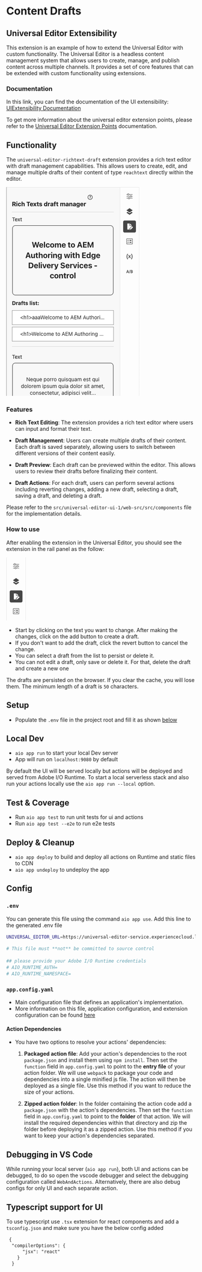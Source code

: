 # Content Drafts

## Universal Editor Extensibility
This extension is an example of how to extend the Universal Editor with custom functionality.
The Universal Editor is a headless content management system that allows users to create, manage, and publish content across multiple channels. It provides a set of core features that can be extended with custom functionality using extensions.

### Documentation
In this link, you can find the documentation of the UI extensibility: [UIExtensibility Documentation](https://developer.adobe.com/uix/docs)

To get more information about the universal editor extension points, please refer to the [Universal Editor Extension Points](https://developer.adobe.com/uix/docs/services/aem-universal-editor/) documentation.
## Functionality

The `universal-editor-richtext-draft` extension provides a rich text editor with draft management capabilities. This allows users to create, edit, and manage multiple drafts of their content of type `reachtext` directly within the editor.

![Draft Extension](./docs/draft-extension.png)

### Features

- **Rich Text Editing**: The extension provides a rich text editor where users can input and format their text.

- **Draft Management**: Users can create multiple drafts of their content. Each draft is saved separately, allowing users to switch between different versions of their content easily.

- **Draft Preview**: Each draft can be previewed within the editor. This allows users to review their drafts before finalizing their content.

- **Draft Actions**: For each draft, users can perform several actions including reverting changes, adding a new draft, selecting a draft, saving a draft, and deleting a draft.

Please refer to the `src/universal-editor-ui-1/web-src/src/components` file for the implementation details.

### How to use
After enabling the extension in the Universal Editor, you should see the extension in the rail panel as the follow:

![Draft Extension](./docs/draft-extension-rail.png)

- Start by clicking on the text you want to change. After making the changes, click on the add button to create a draft.</li>
- If you don't want to add the draft, click the revert button to cancel the change.</li>
- You can select a draft from the list to persist or delete it.</li>
- You can not edit a draft, only save or delete it. For that, delete the draft and create a new one</li>

The drafts are persisted on the browser. If you clear the cache, you will lose them.
The minimum length of a draft is `50` characters.

## Setup

- Populate the `.env` file in the project root and fill it as shown [below](#env)

## Local Dev

- `aio app run` to start your local Dev server
- App will run on `localhost:9080` by default

By default the UI will be served locally but actions will be deployed and served from Adobe I/O Runtime. To start a
local serverless stack and also run your actions locally use the `aio app run --local` option.

## Test & Coverage

- Run `aio app test` to run unit tests for ui and actions
- Run `aio app test --e2e` to run e2e tests

## Deploy & Cleanup

- `aio app deploy` to build and deploy all actions on Runtime and static files to CDN
- `aio app undeploy` to undeploy the app

## Config

### `.env`

You can generate this file using the command `aio app use`. 
Add this line to the generated .env file
```bash
UNIVERSAL_EDITOR_URL=https://universal-editor-service.experiencecloud.live
```

```bash
# This file must **not** be committed to source control

## please provide your Adobe I/O Runtime credentials
# AIO_RUNTIME_AUTH=
# AIO_RUNTIME_NAMESPACE=
```

### `app.config.yaml`

- Main configuration file that defines an application's implementation. 
- More information on this file, application configuration, and extension configuration 
  can be found [here](https://developer.adobe.com/app-builder/docs/guides/appbuilder-configuration/#appconfigyaml)

#### Action Dependencies

- You have two options to resolve your actions' dependencies:

  1. **Packaged action file**: Add your action's dependencies to the root
   `package.json` and install them using `npm install`. Then set the `function`
   field in `app.config.yaml` to point to the **entry file** of your action
   folder. We will use `webpack` to package your code and dependencies into a
   single minified js file. The action will then be deployed as a single file.
   Use this method if you want to reduce the size of your actions.

  2. **Zipped action folder**: In the folder containing the action code add a
     `package.json` with the action's dependencies. Then set the `function`
     field in `app.config.yaml` to point to the **folder** of that action. We will
     install the required dependencies within that directory and zip the folder
     before deploying it as a zipped action. Use this method if you want to keep
     your action's dependencies separated.

## Debugging in VS Code

While running your local server (`aio app run`), both UI and actions can be debugged, to do so open the vscode debugger
and select the debugging configuration called `WebAndActions`.
Alternatively, there are also debug configs for only UI and each separate action.

## Typescript support for UI

To use typescript use `.tsx` extension for react components and add a `tsconfig.json` 
and make sure you have the below config added
```
 {
  "compilerOptions": {
      "jsx": "react"
    }
  } 
```
